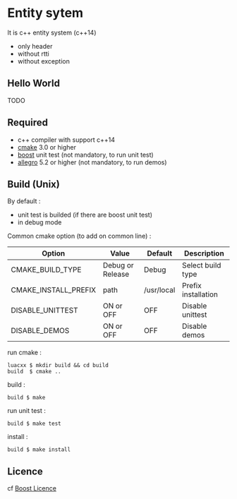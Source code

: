 # Entity sytem

It is c++ entity system (c++14)
* only header
* without rtti
* without exception

## Hello World

TODO

## Required

* c++ compiler with support c++14
* [cmake](https://cmake.org) 3.0 or higher
* [boost](http://boost.org) unit test (not mandatory, to run unit test)
* [allegro](http://allegro.org) 5.2 or higher (not mandatory, to run demos)

## Build (Unix)

By default :
* unit test is builded (if there are boost unit test)
* in debug mode

Common cmake option (to add on common line) :

 Option | Value | Default | Description
--------| ------|---------|------------
CMAKE_BUILD_TYPE | Debug or Release | Debug | Select build type
CMAKE_INSTALL_PREFIX | path | /usr/local | Prefix installation
DISABLE_UNITTEST | ON or OFF | OFF | Disable unittest
DISABLE_DEMOS | ON or OFF | OFF | Disable demos

run cmake :
```shell
luacxx $ mkdir build && cd build
build  $ cmake ..
```

build :
```shell
build $ make
```

run unit test :
```shell
build $ make test
```

install :
```shell
build $ make install
```

## Licence

cf [Boost Licence](http://www.boost.org/LICENSE_1_0.txt)
